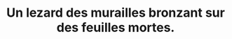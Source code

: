 ---
layout: photo
title: Un lezard des murailles bronzant sur des feuilles mortes.
desc: An Aer・Pris sur le vif
category: pris-sur-le-vif
image: 9
tags:
- front
metadata:
- Boitier: Canon 1100D
- Focale: F/10
- Temps d'exposition: 1/1000
- Iso: 800
- Objectif: 55-250mm + bague allonge 25mm
- Heure: 15:14
- Lieu: Ploërdut, Morbihan
---